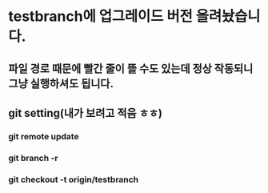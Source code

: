 # testbranch에 업그레이드 버전 올려놨습니다.
## 파일 경로 때문에 빨간 줄이 뜰 수도 있는데 정상 작동되니 그냥 실행하셔도 됩니다.


## git setting(내가 보려고 적음 ㅎㅎ)
### git remote update
### git branch -r
### git checkout -t origin/testbranch
